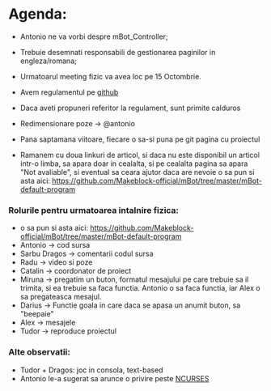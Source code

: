 # Agenda:
* Antonio ne va vorbi despre mBot_Controller;
* Trebuie desemnati responsabili de gestionarea paginilor in engleza/romana;

* Urmatoarul meeting fizic va avea loc pe 15 Octombrie.
* Avem regulamentul pe [github](github.com/GDRH/www.gdrh.ro/tree/master/assets/docx)
* Daca aveti propuneri referitor la regulament, sunt primite calduros
* Redimensionare poze -> @antonio
* Pana saptamana viitoare, fiecare o sa-si puna pe git pagina cu proiectul
* Ramanem cu doua linkuri de articol, si daca nu este disponibil un articol intr-o limba, sa apara doar in cealalta, si pe cealalta pagina sa apara "Not avaliable", si eventual sa ceara ajutor daca are nevoie
o sa pun si asta aici: https://github.com/Makeblock-official/mBot/tree/master/mBot-default-program
### Rolurile pentru urmatoarea intalnire fizica:
* o sa pun si asta aici: https://github.com/Makeblock-official/mBot/tree/master/mBot-default-program
* Antonio -> cod sursa
* Sarbu Dragos -> comentarii codul sursa
* Radu -> video si poze
* Catalin -> coordonator de proiect
* Miruna -> pregatim un buton, formatul mesajului pe care trebuie sa il trimita, si ea trebuie sa faca functia. Antonio o sa faca functia, iar Alex o sa pregateasca mesajul.
* Darius -> Functie goala in care daca se apasa un anumit buton, sa "beepaie"
* Alex -> mesajele
* Tudor -> reproduce proiectul
### Alte observatii:
* Tudor + Dragos: joc in consola, text-based
* Antonio le-a sugerat sa arunce o privire peste [NCURSES]()
